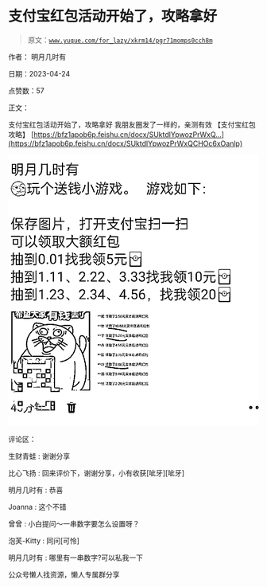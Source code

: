 # 支付宝红包活动开始了，攻略拿好

> 原文：[`www.yuque.com/for_lazy/xkrm14/pgr71momps0cch8m`](https://www.yuque.com/for_lazy/xkrm14/pgr71momps0cch8m)



作者： 明月几时有



日期：2023-04-24



点赞数：57



正文：



支付宝红包活动开始了，攻略拿好 我朋友圈发了一样的，亲测有效 【支付宝红包攻略】 [https://bfz1apob6p.feishu.cn/docx/SUktdlYpwozPrWxQ...](https://bfz1apob6p.feishu.cn/docx/SUktdlYpwozPrWxQCHOc6xOanlp)



![](img/653a0ccab9c0750232174d42664403c4.png)  

评论区：



生财青蛙 : 谢谢分享



比心飞扬 : 回来评价下，谢谢分享，小有收获[呲牙][呲牙]



明月几时有 : 恭喜



Joanna : 这个不错



曾曾 : 小白提问～一串数字要怎么设置呀？



泡芙-Kitty : 同问[可怜]



明月几时有 : 哪里有一串数字?可以私我一下



公众号懒人找资源，懒人专属群分享

